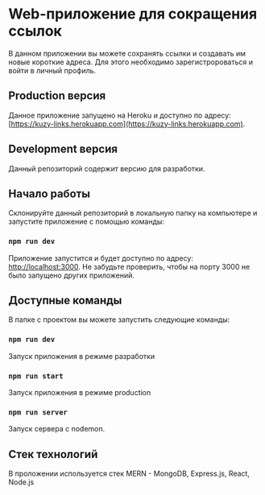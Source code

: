 # Web-приложение для сокращения ссылок

В данном приложении вы можете сохранять ссылки и создавать им новые короткие адреса. Для этого необходимо зарегистророваться и войти в личный профиль.

## Production версия

Данное приложение запущено на Heroku и доступно по адресу: [https://kuzy-links.herokuapp.com](https://kuzy-links.herokuapp.com).

## Development версия

Данный репозиторий содержит версию для разработки.

## Начало работы

Склонируйте данный репозиторий в локальную папку на компьютере и запустите приложение с помощью команды:

### `npm run dev`

Приложение запустится и будет доступно по адресу: [http://localhost:3000](http://localhost:3000).
Не забудьте проверить, чтобы на порту 3000 не было запущено других приложений.

## Доступные команды

В папке с проектом вы можете запустить следующие команды:

### `npm run dev`

Запуск приложения в режиме разработки<br />

### `npm run start`

Запуск приложения в режиме production<br />

### `npm run server`

Запуск сервера c nodemon.

## Стек технологий

В проложении используется стек MERN - MongoDB, Express.js, React, Node.js
